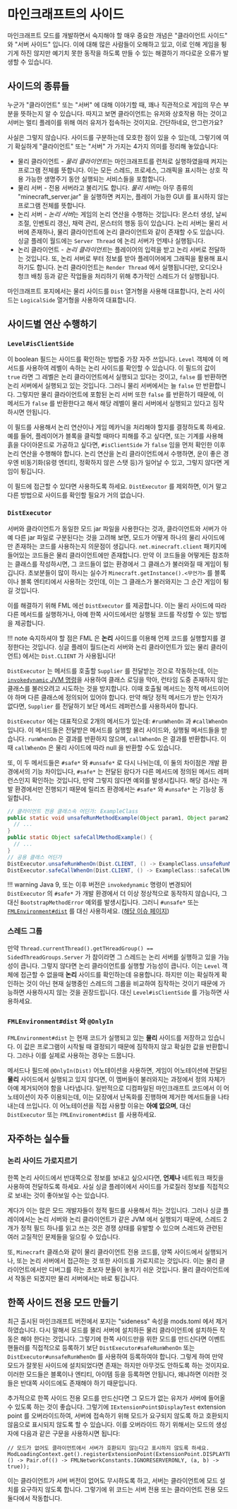 마인크래프트의 사이드
===================

마인크래프트 모드를 개발하면서 숙지해야 할 매우 중요한 개념은 "클라이언트 사이드" 와 "서버 사이드" 입니다. 이에 대해 많은 사람들이 오해하고 있고, 이로 인해 게임을 튕기게 하진 않지만 예기치 못한 동작을 하도록 만들 수 있는 해결하기 까다로운 오류가 발생할 수 있습니다.

사이드의 종류들
------------------------

누군가 "클라이언트" 또는 "서버" 에 대해 이야기할 때,  꽤나 직관적으로 게임의 무슨 부분을 뜻하는지 알 수 있습니다. 따지고 보면 클라이언트는 유저와 상호작용 하는 것이고 서버는 멀티 플레이를 위해 여러 유저가 접속하는 것이지요. 간단하네요, 안그런가요?

사실은 그렇지 않습니다. 사이드를 구분하는데 모호한 점이 있을 수 있는데, 그렇기에 여기 확실하게 "클라이언트" 또는 "서버" 가 가지는 4가지 의미를 정리해 놓았습니다:

* 물리 클라이언트 - *물리 클라이언트*는 마인크래프트를 런처로 실행하였을때 켜지는 프로그램 전체를 뜻합니다. 이는 모든 스레드, 프로세스, 그래픽을 표시하는 상호 작용 가능한 생명주기 동안 실행되는 서비스들을 포함합니다.
* 물리 서버 - 전용 서버라고 불리기도 합니다. *물리 서버*는 아무 종류의 "minecraft_server.jar" 을 실행하면 켜지는, 플레이 가능한 GUI 를 표시하지 않는 프로그램 전체를 뜻합니다.
* 논리 서버 - *논리 서버*는 게임의 논리 연산을 수행하는 것입니다: 몬스터 생성, 날씨 조절, 인벤토리 갱신, 채력 관리, 몬스터의 행동 등이 있습니다. 논리 서버는 물리 서버에 존재하나, 물리 클라이언트에 논리 클라이언트와 같이 존재할 수도 있습니다. 싱글 플레이 월드에는 `Server Thread` 에 논리 서버가 언제나 실행됩니다.
* 논리 클라이언트 - *논리 클라이언트*는 플레이어의 입력을 받고 논리 서버로 전달하는 것입니다. 또, 논리 서버로 부터 정보를 받아 플레이어에게 그래픽을 활용해 표시하기도 합니다. 논리 클라이언트는 `Render Thread` 에서 실행됩니다만, 오디오나 청크 배칭 등과 같은 작업들을 처리하기 위해 추가적인 스레드가 더 실행됩니다.

마인크래프트 포지에서는 물리 사이드를 `Dist` 열거형을 사용해 대표합니다, 논리 사이드는 `LogicalSide` 열거형을 사용하여 대표합니다.

사이드별 연산 수행하기
-----------------------------------

### `Level#isClientSide`

이 boolean 필드는 사이드를 확인하는 방법중 가장 자주 쓰입니다. `Level` 객체에 이 메서드를 사용하여 레벨이 속하는 논리 사이드를 확인할 수 있습니다. 이 필드의 값이 `true` 라면 그 레벨은 논리 클라이언트에서 실행되고 있다는 것이고, `false` 를 반환하면 논리 서버에서 실행되고 있는 것입니다. 그러니 물리 서버에서는 늘 `false` 만 반환합니다. 그렇지만 물리 클라이언트에 포함된 논리 서버 또한 `false` 를 반환하기 때문에, 이 메서드가 `false` 를 반환한다고 해서 해당 레벨이 물리 서버에서 실행되고 있다고 짐작하시면 안됩니다.

이 필드를 사용해서 논리 연산이나 게임 메카닉을 처리해야 할지를 결정하도록 하세요. 예를 들어, 플레이어가 블록을 클릭할 때마다 피해를 주고 싶다면, 또는 기계를 사용해 흙을 다이아몬드로 가공하고 싶다면, `#isClientSide` 가 `false` 임을 먼저 확인한 이후 논리 연산을 수행해야 합니다. 논리 연산을 논리 클라이언트에서 수행하면, 운이 좋은 경우엔 비동기화(유령 엔티티, 정확하지 않은 스탯 등)가 일어날 수 있고, 그렇지 않다면 게임이 튕깁니다.

이 필드에 접근할 수 있다면 사용하도록 하세요. `DistExecutor` 를 제외하면, 이거 말고 다른 방법으로 사이드를 확인할 필요가 거의 없습니다.

### `DistExecutor`

서버와 클라이언트가 동일한 모드 jar 파일을 사용한다는 것과, 클라이언트와 서버가 아예 다른 jar 파일로 구분된다는 것을 고려해 보면, 모드가 어떻게 하나의 물리 사이드에만 존재하는 코드를 사용하는지 의문점이 생깁니다. `net.minecraft.client` 패키지에 들어있는 코드들은 물리 클라이언트에만 존재합니다. 만약 이 코드들을 어떻게든 참조하는 클래스를 작성하시면, 그 코드들이 없는 환경에서 그 클래스가 불러와질 때 게임이 튕깁니다. 초보분들이 많이 하시는 실수가 `Minecraft.getInstance().<무언가>` 를 블록이나 블록 엔티티에서 사용하는 것인데, 이는 그 클래스가 불러와지는 그 순간 게임이 튕길 것입니다.

이를 해결하기 위해 FML 에선 `DistExecutor` 를 제공합니다. 이는 물리 사이드에 따라 다른 메서드를 실행하거나, 아예 한쪽 사이드에서만 실행될 코드를 작성할 수 있는 방법을 제공합니다.

!!! note
숙지하셔야 할 점은 FML 은 **논리** 사이드를 이용해 언제 코드를 실행할지를 결정한다는 것입니다. 싱글 플레이 월드(논리 서버와 논리 클라이언트가 있는 물리 클라이언트) 에서는 `Dist.CLIENT` 가 사용됩니다!

`DistExecutor` 는 메서드를 호출할 `Supplier` 를 전달받는 것으로 작동하는데, 이는 [`invokedynamic` JVM 명령][invokedynamic]을 사용하여 클래스 로딩을 막아, 런타임 도중 존재하지 않는 클래스를 불러오려고 시도하는 것을 방지합니다. 이때 호출될 메서드는 정적 메서드이어야 하며 다른 클래스에 정의되어 있어야 합니다. 만약 해당 정적 메서드가 받는 인자가 없다면, `Supplier` 를 전달하기 보단 메서드 레퍼런스를 사용하셔야 합니다.

`DistExecutor` 에는 대표적으로 2개의 메서드가 있는데: `#runWhenOn` 과 `#callWhenOn` 입니다. 이 메서드들은 전달받은 메서드를 실행할 물리 사이드와, 실행될 메서드들을 받습니다. `runWhenOn` 은 결과를 반환하지 않으며, `callWhenOn` 은 결과를 반환합니다. 이때 `callWhenOn` 은 물리 사이드에 따라 null 을 반환할 수도 있습니다.

또, 이 두 메서드들은 `#safe*` 와 `#unsafe*` 로 다시 나뉘는데, 이 둘의 차이점은 개발 환경에서의 기능 차이입니다, `#safe*` 는 전달된 람다가 다른 메서드에 정의된 메서드 레퍼런스인지 확인하는 것입니다, 만약 그렇지 않다면 예외를 발생시킵니다. 해당 검사는 개발 환경에서만 진행되기 때문에 릴리즈 환경에서는 `#safe*` 와 `#unsafe*` 는 기능상 동일합니다.

```java
// 클라이언트 전용 클래스속 어딘가: ExampleClass
public static void unsafeRunMethodExample(Object param1, Object param2) {
  // ...
}
public static Object safeCallMethodExample() {
  // ...
}
// 공용 클래스 어딘가
DistExecutor.unsafeRunWhenOn(Dist.CLIENT, () -> ExampleClass.unsafeRunMethodExample(var1, var2));
DistExecutor.safeCallWhenOn(Dist.CLIENT, () -> ExampleClass::safeCallMethodExample);
```
!!! warning
    Java 9, 또는 이후 버전은 `invokedynamic` 명령이 변경되어 `DistExecutor` 의 `#safe*` 가 개발 환경에서 더 이상 정상적으로 동작하지 않습니다, 그 대신 `BootstrapMethodError` 예외를 발생시킵니다. 그러니 `#unsafe*` 또는 [`FMLEnvironment#dist`][dist] 를 대신 사용하세요. ([해당 이슈 페이지][DistExecutor이슈페이지])

### 스레드 그룹

만약 `Thread.currentThread().getTHreadGroup() == SidedThreadGroups.Server` 가 참이라면 그 스레드는 논리 서버를 실행하고 있을 가능성이 큽니다. 그렇지 않다면 논리 클라이언트를 실행할 가능성이 큽니다. 이는 `Level` 객체에 접근할 수 없을때 **논리** 사이드를 확인하는데 유용합니다. 하지만 이는 확실하게 확인하는 것이 아닌 현재 실행중인 스레드의 그룹을 비교하여 짐작하는 것이기 때문에 가능하면 사용하시지 않는 것을 권장드립니다. 대신 `Level#isClientSide` 를 가능하면 사용하세요.

### `FMLEnvironment#dist` 와 `@OnlyIn`

`FMLEnvironment#dist` 는 현재 코드가 실행되고 있는 **물리** 사이드를 저장하고 있습니다. 이 값은 프로그램이 시작될 때 결정되기 때문에 짐작하지 않고 확실한 값을 반환합니다. 그러나 이를 실제로 사용하는 경우는 드뭅니다.

메서드나 필드에 `@OnlyIn(Dist)` 어노테이션을 사용하면, 게임이 어노테이션에 전달된 **물리** 사이드에서 실행되고 있지 않다면, 이 멤버들이 불러와지는 과정에서 정의 자체가 아예 제거되어야 함을 나타냅니다. 일반적으로 디컴파일된 마인크래프트 코드에서 이 어노테이션이 자주 이용되는데, 이는 모장에서 난독화를 진행하며 제거한 메서드들을 나타내는데 쓰입니다. 이 어노테이션을 직접 사용할 이유는 **아예 없으며**, 대신 `DistExecutor` 또는 `FMLEnviroment#dist` 를 사용하세요.

자주하는 실수들
---------------

### 논리 사이드 가로지르기

한쪽 논리 사이드에서 반대쪽으로 정보를 보내고 싶으시다면, **언제나** 네트워크 패킷을 사용하여 전달하도록 하세요. 사실 싱글 플레이에서 사이드를 가로질러 정보를 직접적으로 보내는 것이 좋아보일 수는 있습니다.

계다가 이는 많은 모드 개발자들이 정적 필드를 사용해서 하는 것입니다. 그러나 싱글 플레이에서는 논리 서버와 논리 클라이언트가 같은 JVM 에서 실행되기 때문에, 스레드 2개가 정적 필드 하나를 읽고 쓰는 것은 경쟁 상태를 유발할 수 있으며 스레드와 관련된 여러 고질적인 문제들을 일으킬 수 있습니다.

또, `Minecraft` 클래스와 같이 물리 클라이언트 전용 코드를, 양쪽 사이드에서 실행되거나, 또는 논리 서버에서 접근하는 것 또한 사이드를 가로지르는 것입니다. 이는 물리 클라이언트에서만 디버그를 하는 초보자 분들이 놓치기 쉬운 것입니다. 물리 클라이언트에서 작동은 되겠지만 물리 서버에서는 바로 튕깁니다.


한쪽 사이드 전용 모드 만들기
----------------------

최근 출시된 마인크래프트 버전에서 포지는 "sideness" 속성을 mods.toml 에서 제거하였습니다. 다시 말해서 모드를 물리 서버에 설치하든 물리 클라이언트에 설치하든 작동은 해야  한다는 것입니다. 그렇기에 한쪽 사이드만을 위한 모드를 만드신다면 이벤트 핸들러를 직접적으로 등록하기 보단 `DistExecutor#safeRunWhenOn` 또는 `DistExecutor#unsafeRunWhenOn` 를 사용하여 등록하여야 합니다. 그렇게 하여 만약 모드가 잘못된 사이드에 설치되었다면 존재는 하지만 아무것도 안하도록 하는 것이지요. 이러한 모드들은 블록이나 엔티티, 아이템 등을 등록하면 안됩니다, 왜냐하면 이러한 것들은 반대쪽 사이드에도 존재해야 하기 때문입니다.

추가적으로 한쪽 사이드 전용 모드를 만드신다면 그 모드가 없는 유저가 서버에 들어올 수 있도록 하는 것이 좋습니다. 그렇기에 `IExtensionPoint$DisplayTest` extension point 를 오버라이드하여, 서버에 접속하기 위해 모드가 요구되지 않도록 하고 호환되지 않음으로 표시되지 않도록 할 수 있습니다. 이를 오버라이드 하기 위해서는 모드의 생성자에 다음과 같은 구문을 사용하시면 됩니다:
```
// 모드가 없어도 클라이언트에서 서버가 호환되지 않는다고 표시하지 않도록 하세요.
ModLoadingContext.get().registerExtensionPoint(ExtensionPoint.DISPLAYTEST, () -> Pair.of(() -> FMLNetworkConstants.IGNORESERVERONLY, (a, b) -> true));
```
이는 클라이언트가 서버 버전이 없어도 무시하도록 하고, 서버는 클라이언트에 모드 설치를 요구하지 않도록 합니다. 그렇기에 위 코드는 서버 전용 또는 클라이언트 전용 모드 둘다에서 작동합니다.

[invokedynamic]: https://docs.oracle.com/javase/specs/jvms/se8/html/jvms-6.html#jvms-6.5.invokedynamic
[dist]: #fmlenvironmentdist--onlyin
[DistExecutor이슈페이지]: https://github.com/MinecraftForge/MinecraftForge/issues/8008